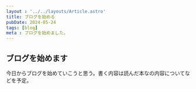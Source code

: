 ```yaml
---
layout : '../../layouts/Article.astro'
title: ブログを始める
pubDate: 2024-05-24 
tags: [blog]
meta : ブログを始めました。
---
```

## ブログを始めます
今日からブログを始めていこうと思う。書く内容は読んだ本なの内容についてなどを予定。
